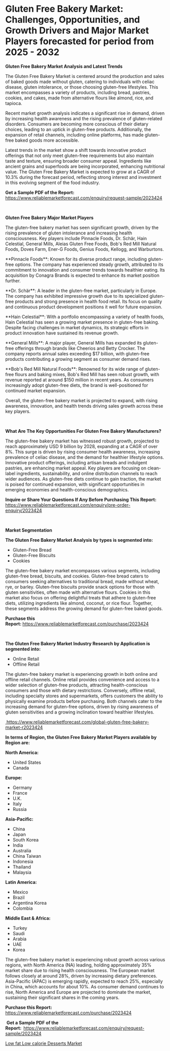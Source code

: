 <p><h1>Gluten Free Bakery Market: Challenges, Opportunities, and Growth Drivers and Major Market Players forecasted for period from 2025 - 2032</h1></p><p><strong>Gluten Free Bakery Market Analysis and Latest Trends</strong></p>
<p><p>The Gluten Free Bakery Market is centered around the production and sales of baked goods made without gluten, catering to individuals with celiac disease, gluten intolerance, or those choosing gluten-free lifestyles. This market encompasses a variety of products, including bread, pastries, cookies, and cakes, made from alternative flours like almond, rice, and tapioca.</p><p>Recent market growth analysis indicates a significant rise in demand, driven by increasing health awareness and the rising prevalence of gluten-related disorders. Consumers are becoming more conscious of their dietary choices, leading to an uptick in gluten-free products. Additionally, the expansion of retail channels, including online platforms, has made gluten-free baked goods more accessible.</p><p>Latest trends in the market show a shift towards innovative product offerings that not only meet gluten-free requirements but also maintain taste and texture, ensuring broader consumer appeal. Ingredients like ancient grains and superfoods are being incorporated, enhancing nutritional value. The Gluten Free Bakery Market is expected to grow at a CAGR of 10.3% during the forecast period, reflecting strong interest and investment in this evolving segment of the food industry.</p></p>
<p><strong>Get a Sample PDF of the Report:&nbsp;</strong> <a href="https://www.reliablemarketforecast.com/enquiry/request-sample/2023424?utm_campaign=1169&utm_medium=2&utm_source=Github&utm_content=ia&utm_term=14022025&utm_id=gluten-free-bakery">https://www.reliablemarketforecast.com/enquiry/request-sample/2023424</a></p>
<p>&nbsp;</p>
<p><strong>Gluten Free Bakery Major Market Players</strong></p>
<p><p>The gluten-free bakery market has seen significant growth, driven by the rising prevalence of gluten intolerance and increasing health consciousness. Key players include Pinnacle Foods, Dr. Schär, Hain Celestial, General Mills, Aleias Gluten Free Foods, Bob's Red Mill Natural Foods, Doves Farm, Ener-G Foods, Genius Foods, Kellogg, and Warburtons.</p><p>**Pinnacle Foods**: Known for its diverse product range, including gluten-free options. The company has experienced steady growth, attributed to its commitment to innovation and consumer trends towards healthier eating. Its acquisition by Conagra Brands is expected to enhance its market position further.</p><p>**Dr. Schär**: A leader in the gluten-free market, particularly in Europe. The company has exhibited impressive growth due to its specialized gluten-free products and strong presence in health food retail. Its focus on quality and continuous product development positions it well for future expansion.</p><p>**Hain Celestial**: With a portfolio encompassing a variety of health foods, Hain Celestial has seen a growing market presence in gluten-free baking. Despite facing challenges in market dynamics, its strategic efforts in product innovation have sustained its revenue growth.</p><p>**General Mills**: A major player, General Mills has expanded its gluten-free offerings through brands like Cheerios and Betty Crocker. The company reports annual sales exceeding $17 billion, with gluten-free products contributing a growing segment as consumer demand rises.</p><p>**Bob's Red Mill Natural Foods**: Renowned for its wide range of gluten-free flours and baking mixes, Bob's Red Mill has seen robust growth, with revenue reported at around $150 million in recent years. As consumers increasingly adopt gluten-free diets, the brand is well-positioned for continued market expansion.</p><p>Overall, the gluten-free bakery market is projected to expand, with rising awareness, innovation, and health trends driving sales growth across these key players.</p></p>
<p>&nbsp;</p>
<p><strong>What Are The Key Opportunities For Gluten Free Bakery Manufacturers?</strong></p>
<p><p>The gluten-free bakery market has witnessed robust growth, projected to reach approximately USD 9 billion by 2028, expanding at a CAGR of over 8%. This surge is driven by rising consumer health awareness, increasing prevalence of celiac disease, and the demand for healthier lifestyle options. Innovative product offerings, including artisan breads and indulgent pastries, are enhancing market appeal. Key players are focusing on clean-label ingredients, sustainability, and online distribution channels to reach wider audiences. As gluten-free diets continue to gain traction, the market is poised for continued expansion, with significant opportunities in emerging economies and health-conscious demographics.</p></p>
<p><strong>Inquire or Share Your Questions If Any Before Purchasing This Report:</strong> <a href="https://www.reliablemarketforecast.com/enquiry/pre-order-enquiry/2023424?utm_campaign=1169&utm_medium=2&utm_source=Github&utm_content=ia&utm_term=14022025&utm_id=gluten-free-bakery">https://www.reliablemarketforecast.com/enquiry/pre-order-enquiry/2023424</a></p>
<p>&nbsp;</p>
<p><strong>Market Segmentation</strong></p>
<p><strong>The Gluten Free Bakery Market Analysis by types is segmented into:</strong></p>
<p><ul><li>Gluten-Free Bread</li><li>Gluten-Free Biscuits</li><li>Cookies</li></ul></p>
<p><p>The gluten-free bakery market encompasses various segments, including gluten-free bread, biscuits, and cookies. Gluten-free bread caters to consumers seeking alternatives to traditional bread, made without wheat, rye, or barley. Gluten-free biscuits provide snack options for those with gluten sensitivities, often made with alternative flours. Cookies in this market also focus on offering delightful treats that adhere to gluten-free diets, utilizing ingredients like almond, coconut, or rice flour. Together, these segments address the growing demand for gluten-free baked goods.</p></p>
<p><strong>Purchase this Report:&nbsp;</strong><a href="https://www.reliablemarketforecast.com/purchase/2023424?utm_campaign=1169&utm_medium=2&utm_source=Github&utm_content=ia&utm_term=14022025&utm_id=gluten-free-bakery">https://www.reliablemarketforecast.com/purchase/2023424</a></p>
<p>&nbsp;</p>
<p><strong>The Gluten Free Bakery Market Industry Research by Application is segmented into:</strong></p>
<p><ul><li>Online Retail</li><li>Offline Retail</li></ul></p>
<p><p>The gluten-free bakery market is experiencing growth in both online and offline retail channels. Online retail provides convenience and access to a wider selection of gluten-free products, attracting health-conscious consumers and those with dietary restrictions. Conversely, offline retail, including specialty stores and supermarkets, offers customers the ability to physically examine products before purchasing. Both channels cater to the increasing demand for gluten-free options, driven by rising awareness of gluten sensitivities and a growing inclination toward healthier lifestyles.</p></p>
<p><a href="https://www.reliablemarketforecast.com/global-gluten-free-bakery-market-r2023424?utm_campaign=1169&utm_medium=2&utm_source=Github&utm_content=ia&utm_term=14022025&utm_id=gluten-free-bakery">&nbsp;https://www.reliablemarketforecast.com/global-gluten-free-bakery-market-r2023424</a></p>
<p><strong>In terms of Region, the Gluten Free Bakery Market Players available by Region are:</strong></p>
<p>
    <p> <strong> North America: </strong>
        <ul>
            <li>United States</li>
            <li>Canada</li>
        </ul>
        </p> 
    <p> <strong> Europe: </strong>
        <ul>
            <li>Germany</li>
            <li>France</li>
            <li>U.K.</li>
            <li>Italy</li>
            <li>Russia</li>
        </ul>
        </p> 
    <p> <strong> Asia-Pacific: </strong>
        <ul>
            <li>China</li>
            <li>Japan</li>
            <li>South Korea</li>
            <li>India</li>
            <li>Australia</li>
            <li>China Taiwan</li>
            <li>Indonesia</li>
            <li>Thailand</li>
            <li>Malaysia</li>
        </ul>
        </p> 
    <p> <strong> Latin America: </strong>
        <ul>
            <li>Mexico</li>
            <li>Brazil</li>
            <li>Argentina Korea</li>
            <li>Colombia</li>
        </ul>
        </p> 
    <p> <strong> Middle East & Africa: </strong>
        <ul>
            <li>Turkey</li>
            <li>Saudi</li>
            <li>Arabia</li>
            <li>UAE</li>
            <li>Korea</li>
        </ul>
    </p>
    </p>
<p><p>The gluten-free bakery market is experiencing robust growth across various regions, with North America (NA) leading, holding approximately 35% market share due to rising health consciousness. The European market follows closely at around 28%, driven by increasing dietary preferences. Asia-Pacific (APAC) is emerging rapidly, expected to reach 25%, especially in China, which accounts for about 10%. As consumer demand continues to rise, North America and Europe are projected to dominate the market, sustaining their significant shares in the coming years.</p></p>
<p><strong>Purchase this Report: </strong><a href="https://www.reliablemarketforecast.com/purchase/2023424?utm_campaign=1169&utm_medium=2&utm_source=Github&utm_content=ia&utm_term=14022025&utm_id=gluten-free-bakery">https://www.reliablemarketforecast.com/purchase/2023424</a></p>
<p>&nbsp;<strong>Get a Sample PDF of the Report:&nbsp;&nbsp;</strong><a href="https://www.reliablemarketforecast.com/enquiry/request-sample/2023424?utm_campaign=1169&utm_medium=2&utm_source=Github&utm_content=ia&utm_term=14022025&utm_id=gluten-free-bakery">https://www.reliablemarketforecast.com/enquiry/request-sample/2023424</a></p>
<p><strong></strong></p>
<p><p><a href="https://github.com/pizolina/Market-Research-Report-List-7/blob/main/low-fat-low-calorie-desserts-market.md?utm_campaign=1169&utm_medium=2&utm_source=Github&utm_content=ia&utm_term=14022025&utm_id=gluten-free-bakery">Low fat Low calorie Desserts Market</a></p></p>